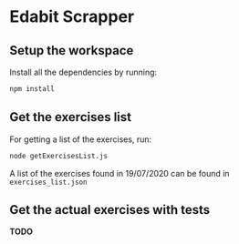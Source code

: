 # Edabit Scrapper

## Setup the workspace

Install all the dependencies by running:

```bash
npm install
```

## Get the exercises list

For getting a list of the exercises, run:

```bash
node getExercisesList.js
```

A list of the exercises found in 19/07/2020 can be found in `exercises_list.json`

## Get the actual exercises with tests

**TODO**
